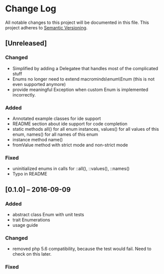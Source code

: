 # Change Log

All notable changes to this project will be documented in this file.
This project adheres to [Semantic Versioning](http://semver.org/).

## [Unreleased]
### Changed
- Simplified by adding a Delegatee that handles most of the complicated stuff
- Enums no longer need to extend macrominds\enum\Enum (this is not even supported anymore)
- provide meaningful Exception when custom Enum is implemented incorrectly.

### Added
- Annotated example classes for ide support
- README section about ide support for code completion
- static methods all() for all enum instances, values() for all values of this enum, names() for all names of this enum
- instance method name()
- fromValue method with strict mode and non-strict mode

### Fixed
- uninitialized enums in calls for ::all(), ::values(), ::names()
- Typo in README

## [0.1.0] – 2016-09-09
### Added
- abstract class Enum with unit tests
- trait Enumerations
- usage guide

### Changed
- removed php 5.6 compatibility, because the test would fail. Need to check on this later.

### Fixed

